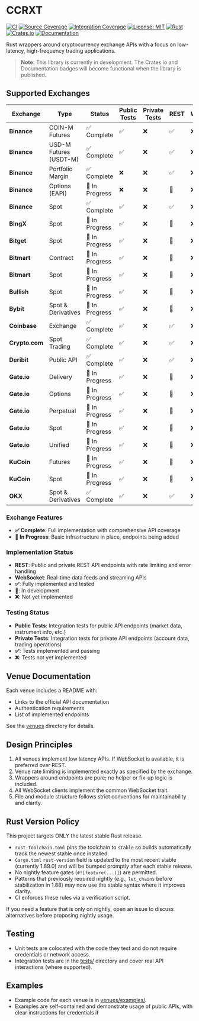# CCRXT

[![CI](https://github.com/rosssaunders/ccrxt/actions/workflows/ci.yml/badge.svg)](https://github.com/rosssaunders/ccrxt/actions/workflows/ci.yml)
[![Source Coverage](https://img.shields.io/endpoint?url=https://rosssaunders.github.io/ccrxt/badges/source-coverage.json)](https://github.com/rosssaunders/ccrxt/actions/workflows/coverage.yml)
[![Integration Coverage](https://img.shields.io/endpoint?url=https://rosssaunders.github.io/ccrxt/badges/integration-coverage.json)](https://github.com/rosssaunders/ccrxt/actions/workflows/coverage.yml)
[![License: MIT](https://img.shields.io/badge/License-MIT-yellow.svg)](https://opensource.org/licenses/MIT)
[![Rust](https://img.shields.io/badge/rust-stable-brightgreen.svg)](https://www.rust-lang.org)
[![Crates.io](https://img.shields.io/crates/v/ccrxt.svg)](https://crates.io/crates/ccrxt)
[![Documentation](https://docs.rs/ccrxt/badge.svg)](https://docs.rs/ccrxt)

Rust wrappers around cryptocurrency exchange APIs with a focus on low-latency, high-frequency trading applications.

> **Note:** This library is currently in development. The Crates.io and Documentation badges will become functional when the library is published.

## Supported Exchanges

| Exchange       | Type                   | Status         | Public Tests | Private Tests | REST | WebSocket |
| -------------- | ---------------------- | -------------- | ------------ | ------------- | ---- | --------- |
| **Binance**    | COIN-M Futures         | ✅ Complete    | ✅           | ❌            | ✅   | ❌        |
| **Binance**    | USD-M Futures (USDT-M) | ✅ Complete    | ✅           | ❌            | ✅   | ❌        |
| **Binance**    | Portfolio Margin       | ✅ Complete    | ❌           | ❌            | ✅   | ❌        |
| **Binance**    | Options (EAPI)         | 🚧 In Progress | ❌           | ❌            | 🚧   | ❌        |
| **Binance**    | Spot                   | ✅ Complete    | ✅           | ❌            | ✅   | ❌        |
| **BingX**      | Spot                   | 🚧 In Progress | ✅           | ❌            | 🚧   | ❌        |
| **Bitget**     | Spot                   | 🚧 In Progress | ✅           | ❌            | 🚧   | ❌        |
| **Bitmart**    | Contract               | 🚧 In Progress | ✅           | ❌            | 🚧   | ❌        |
| **Bitmart**    | Spot                   | 🚧 In Progress | ✅           | ❌            | 🚧   | ❌        |
| **Bullish**    | Spot                   | 🚧 In Progress | ✅           | ❌            | 🚧   | ❌        |
| **Bybit**      | Spot & Derivatives     | 🚧 In Progress | ✅           | ❌            | 🚧   | ❌        |
| **Coinbase**   | Exchange               | ✅ Complete    | ✅           | ❌            | ✅   | ❌        |
| **Crypto.com** | Spot Trading           | ✅ Complete    | ✅           | ❌            | ✅   | ❌        |
| **Deribit**    | Public API             | ✅ Complete    | ✅           | ❌            | ✅   | ❌        |
| **Gate.io**    | Delivery               | 🚧 In Progress | ✅           | ❌            | 🚧   | ❌        |
| **Gate.io**    | Options                | 🚧 In Progress | ✅           | ❌            | 🚧   | ❌        |
| **Gate.io**    | Perpetual              | 🚧 In Progress | ✅           | ❌            | 🚧   | ❌        |
| **Gate.io**    | Spot                   | 🚧 In Progress | ✅           | ❌            | 🚧   | ❌        |
| **Gate.io**    | Unified                | 🚧 In Progress | ✅           | ❌            | 🚧   | ❌        |
| **KuCoin**     | Futures                | 🚧 In Progress | ✅           | ❌            | 🚧   | ❌        |
| **KuCoin**     | Spot                   | 🚧 In Progress | ✅           | ❌            | 🚧   | ❌        |
| **OKX**        | Spot & Derivatives     | ✅ Complete    | ✅           | ❌            | ✅   | ❌        |

### Exchange Features

- **✅ Complete**: Full implementation with comprehensive API coverage
- **🚧 In Progress**: Basic infrastructure in place, endpoints being added

### Implementation Status

- **REST**: Public and private REST API endpoints with rate limiting and error handling
- **WebSocket**: Real-time data feeds and streaming APIs
- **✅**: Fully implemented and tested
- **🚧**: In development
- **❌**: Not yet implemented

### Testing Status

- **Public Tests**: Integration tests for public API endpoints (market data, instrument info, etc.)
- **Private Tests**: Integration tests for private API endpoints (account data, trading operations)
- **✅**: Tests implemented and passing
- **❌**: Tests not yet implemented

## Venue Documentation

Each venue includes a README with:

- Links to the official API documentation
- Authentication requirements
- List of implemented endpoints

See the [venues](venues/) directory for details.

## Design Principles

1. All venues implement low latency APIs. If WebSocket is available, it is preferred over REST.
2. Venue rate limiting is implemented exactly as specified by the exchange.
3. Wrappers around endpoints are pure; no helper or fix-up logic is included.
4. All WebSocket clients implement the common WebSocket trait.
5. File and module structure follows strict conventions for maintainability and clarity.

## Rust Version Policy

This project targets ONLY the latest stable Rust release.

- `rust-toolchain.toml` pins the toolchain to `stable` so builds automatically track the newest stable once installed.
- `Cargo.toml` `rust-version` field is updated to the most recent stable (currently 1.89.0) and will be bumped promptly after each stable release.
- No nightly feature gates (`#![feature(...)]`) are permitted.
- Patterns that previously required nightly (e.g., `let_chains` before stabilization in 1.88) may now use the stable syntax where it improves clarity.
- CI enforces these rules via a verification script.

If you need a feature that is only on nightly, open an issue to discuss alternatives before proposing nightly usage.

## Testing

- Unit tests are colocated with the code they test and do not require credentials or network access.
- Integration tests are in the [tests/](tests/) directory and cover real API interactions (where supported).

## Examples

- Example code for each venue is in [venues/examples/](venues/examples/).
- Examples are self-contained and demonstrate usage of public APIs, with clear instructions for credentials if
